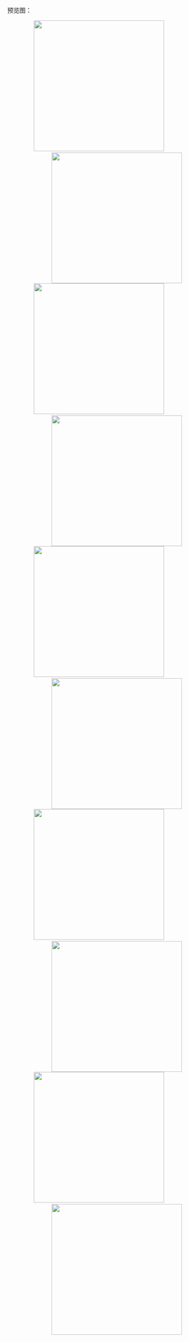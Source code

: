 预览图：<br>
<div align="center">
<img src="https://github.com/taoyimin/ACGN/raw/master/pic/pic1.png" width="300"/>
&nbsp;&nbsp;&nbsp;&nbsp;&nbsp;&nbsp;&nbsp;&nbsp;&nbsp;&nbsp;&nbsp;&nbsp;&nbsp;&nbsp;&nbsp;&nbsp;&nbsp;&nbsp;&nbsp;&nbsp;
<img src="https://github.com/taoyimin/ACGN/raw/master/pic/pic2.png" width="300"/>
</div>
<div align="center">
<img src="https://github.com/taoyimin/ACGN/raw/master/pic/pic3.png" width="300"/>
&nbsp;&nbsp;&nbsp;&nbsp;&nbsp;&nbsp;&nbsp;&nbsp;&nbsp;&nbsp;&nbsp;&nbsp;&nbsp;&nbsp;&nbsp;&nbsp;&nbsp;&nbsp;&nbsp;&nbsp;
<img src="https://github.com/taoyimin/ACGN/raw/master/pic/pic4.png" width="300"/>
</div>
<div align="center">
<img src="https://github.com/taoyimin/ACGN/raw/master/pic/pic5.png" width="300"/>
&nbsp;&nbsp;&nbsp;&nbsp;&nbsp;&nbsp;&nbsp;&nbsp;&nbsp;&nbsp;&nbsp;&nbsp;&nbsp;&nbsp;&nbsp;&nbsp;&nbsp;&nbsp;&nbsp;&nbsp;
<img src="https://github.com/taoyimin/ACGN/raw/master/pic/pic6.png" width="300"/>
</div>
<div align="center">
<img src="https://github.com/taoyimin/ACGN/raw/master/pic/pic7.png" width="300"/>
&nbsp;&nbsp;&nbsp;&nbsp;&nbsp;&nbsp;&nbsp;&nbsp;&nbsp;&nbsp;&nbsp;&nbsp;&nbsp;&nbsp;&nbsp;&nbsp;&nbsp;&nbsp;&nbsp;&nbsp;
<img src="https://github.com/taoyimin/ACGN/raw/master/pic/pic8.png" width="300"/>
</div>
<div align="center">
<img src="https://github.com/taoyimin/ACGN/raw/master/pic/pic9.png" width="300"/>
&nbsp;&nbsp;&nbsp;&nbsp;&nbsp;&nbsp;&nbsp;&nbsp;&nbsp;&nbsp;&nbsp;&nbsp;&nbsp;&nbsp;&nbsp;&nbsp;&nbsp;&nbsp;&nbsp;&nbsp;
<img src="https://github.com/taoyimin/ACGN/raw/master/pic/pic10.png" width="300"/>
</div>
